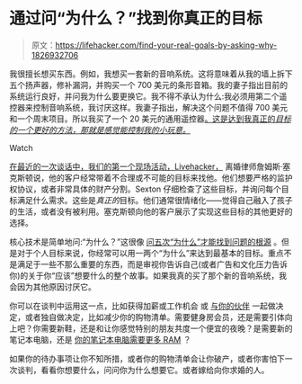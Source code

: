# 通过问“为什么？”找到你真正的目标

> 原文：<https://lifehacker.com/find-your-real-goals-by-asking-why-1826932706>

我很擅长想买东西。例如，我想买一套新的音响系统。这将意味着从我的墙上拆下五个扬声器，修补漏洞，并购买一个 700 美元的条形音箱。我的妻子指出目前的系统运行良好，并问我为什么要更换它。我不得不承认为什么:我必须用第二个遥控器来控制音响系统，我讨厌这样。我妻子指出，解决这个问题不值得 700 美元和一个周末项目。所以我买了一个 20 美元的通用遥控器[。这是达到我真正的*目标的一个更好的方法，那就是感觉能控制我的小玩意。*](https://www.amazon.com/Logitech-Universal-Entertainment-Certified-Refurbished/dp/B00Y34TAA0/?asc_campaign=InlineText&asc_refurl=https://lifehacker.com/find-your-real-goals-by-asking-why-1826932706&asc_source=&tag=kinjalifehackerlink-20) 

Watch

[在最近的一次谈话中，我们的第一个现场活动，Livehacker，](https://lifehacker.com/how-men-can-learn-to-have-healthier-conflict-with-divo-1826417450#_ga=2.198592231.972888801.1529329488-3846207152.1521480874) 离婚律师詹姆斯·塞克斯顿说，他的客户经常带着不合理或不可能的目标来找他。他们想要严格的监护权协议，或者非常具体的财产分割。Sexton 仔细检查了这些目标，并询问每个目标满足什么需求。这些是*真正的*目标。他们通常很情绪化——觉得自己融入了孩子的生活，或者没有被利用。塞克斯顿向他的客户展示了实现这些目标的其他更好的选择。

核心技术是简单地问:“为什么？”这很像 [问五次“为什么”才能找到问题的根源](https://lifehacker.com/ask-why-five-times-to-get-to-the-root-of-any-problem-1755399935) 。但是对于个人目标来说，你经常可以用一两个“为什么”来达到最基本的目标。重点不是满足于一些不那么重要的东西，而是审视你告诉自己(或者广告和文化压力告诉你)的关于你“应该”想要什么的整个故事。如果我真的买了那个新的音响系统，我会因为其他原因讨厌它。

你可以在谈判中运用这一点，比如获得加薪或工作机会 或 [与你的伙伴](https://lifehacker.com/how-to-solve-big-arguments-as-a-couple-1822234242#_ga=2.182458662.1212570030.1529328278-1297080755.1497980211) 一起做决定，或者独自做决定，比如减少你的购物清单。需要健身房会员，还是需要引体向上吧？你需要新鞋，还是和让你感觉特别的朋友共度一个便宜的夜晚？是需要新的笔记本电脑，还是 [你的笔记本电脑需要更多 RAM](https://lifehacker.com/how-to-speed-up-your-old-pc-1821481732) ？

如果你的待办事项让你不知所措，或者你的购物清单会让你破产，或者你害怕下一次谈判，看看你想要什么，问问你为什么想要它。或者嫁给向你求婚的人。